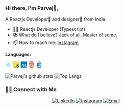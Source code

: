 ### Hi there, I'm Parvej👦,
A Reactjs Developer🎯 and designer🎨 from India.

- 👨‍💻 Reactjs Developer (Typescript)
- 📚 What do I believe? Jack of all, Master of some.
- 📫 How to reach me: [Instagram](https://instagram.com/parvejk09)

**Languages:**  

<code><img height="20" src="https://raw.githubusercontent.com/github/explore/80688e429a7d4ef2fca1e82350fe8e3517d3494d/topics/react/react.png"></code>
<code><img height="20" src="https://raw.githubusercontent.com/github/explore/80688e429a7d4ef2fca1e82350fe8e3517d3494d/topics/javascript/javascript.png"></code>
<code><img height="20" src="https://raw.githubusercontent.com/github/explore/80688e429a7d4ef2fca1e82350fe8e3517d3494d/topics/typescript/typescript.png"></code>
<code><img height="20" src="https://raw.githubusercontent.com/github/explore/80688e429a7d4ef2fca1e82350fe8e3517d3494d/topics/html/html.png"></code>
<code><img height="20" src="https://raw.githubusercontent.com/github/explore/80688e429a7d4ef2fca1e82350fe8e3517d3494d/topics/css/css.png"></code>

![Parvej's github stats](https://github-readme-stats.vercel.app/api?username=iamhrhp&theme=tokyonight&show_icons=true&hide=["issues"])
![Top Langs](https://github-readme-stats.vercel.app/api/top-langs/?username=iamhrhp&theme=tokyonight&layout=compact)

<h3> 🤝🏻 Connect with Me </h3>

<p align="center">
 <!-- <a href="https://www.adityavsingh.com/"><img alt="Website" src="https://img.shields.io/badge/Website-www.adityavsingh.com-blue?style=flat-square&logo=google-chrome"></a> -->
<a href="https://www.linkedin.com/in/hrhpparvej/"><img alt="LinkedIn" src="https://img.shields.io/badge/LinkedIn-Parvej%20Khan-blue?style=flat-square&logo=linkedin"></a>
<a href="https://www.instagram.com/parvejk09/"><img alt="Instagram" src="https://img.shields.io/badge/Instagram-parvejk09-blue?style=flat-square&logo=instagram"></a>
<a href="mailto:hrhp007@gmail.com"><img alt="Email" src="https://img.shields.io/badge/Email-hrhp007@gmail.com-blue?style=flat-square&logo=gmail"></a>
</p>

 <!--⭐️ From [Piyush Agarwal](https://github.com/piyush-eon)-->
